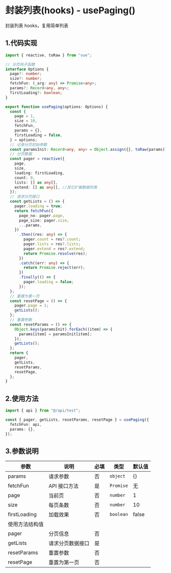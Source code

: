 # 封装列表(hooks) - usePaging()

封装列表 hooks，复用简单列表

## 1.代码实现

```ts
import { reactive, toRaw } from "vue";

// 分页钩子函数
interface Options {
  page?: number;
  size?: number;
  fetchFun: (_arg: any) => Promise<any>;
  params?: Record<any, any>;
  firstLoading?: boolean;
}

export function usePaging(options: Options) {
  const {
    page = 1,
    size = 10,
    fetchFun,
    params = {},
    firstLoading = false,
  } = options;
  // 记录分页初始参数
  const paramsInit: Record<any, any> = Object.assign({}, toRaw(params));
  // 分页数据
  const pager = reactive({
    page,
    size,
    loading: firstLoading,
    count: 0,
    lists: [] as any[],
    extend: [] as any[], //其它扩展数据列表
  });
  // 请求分页接口
  const getLists = () => {
    pager.loading = true;
    return fetchFun({
      page_no: pager.page,
      page_size: pager.size,
      ...params,
    })
      .then((res: any) => {
        pager.count = res?.count;
        pager.lists = res?.lists;
        pager.extend = res?.extend;
        return Promise.resolve(res);
      })
      .catch((err: any) => {
        return Promise.reject(err);
      })
      .finally(() => {
        pager.loading = false;
      });
  };
  // 重置为第一页
  const resetPage = () => {
    pager.page = 1;
    getLists();
  };
  // 重置参数
  const resetParams = () => {
    Object.keys(paramsInit).forEach((item) => {
      params[item] = paramsInit[item];
    });
    getLists();
  };
  return {
    pager,
    getLists,
    resetParams,
    resetPage,
  };
}
```

## 2.使用方法

```ts
import { api } from "@/api/test";

const { pager, getLists, resetParams, resetPage } = usePaging({
  fetchFun: api,
  params: {},
});
```

## 3.参数说明

| 参数           | 说明             | 必填 | 类型      | 默认值 |
| -------------- | ---------------- | ---- | --------- | ------ |
| params         | 请求参数         | 否   | `object`  | {}     |
| fetchFun       | API 接口方法     | 是   | `Promise` | 无     |
| page           | 当前页           | 否   | `number`  | 1      |
| size           | 每页条数         | 否   | `number`  | 10     |
| firstLoading   | 加载效果         | 否   | `boolean` | false  |
| 使用方法结构值 |
| pager          | 分页信息         | 否   |           |        |
| getLists       | 请求分页数据接口 | 是   |           |        |
| resetParams    | 重置参数         | 否   |           |        |
| resetPage      | 重置为第一页     | 否   |           |        |
